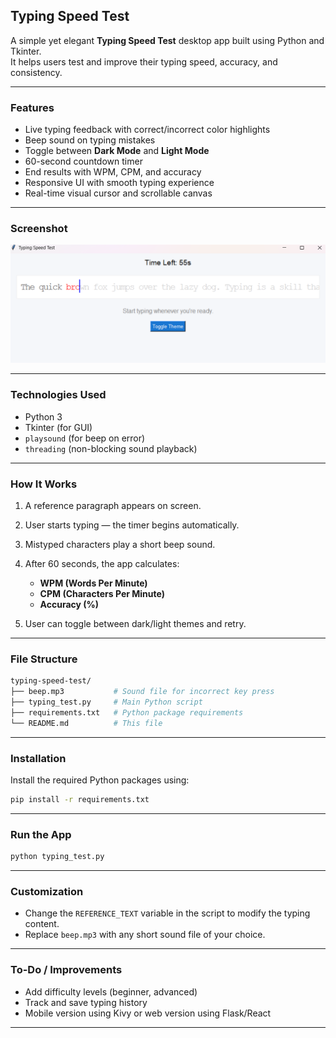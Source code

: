 
## Typing Speed Test

A simple yet elegant **Typing Speed Test** desktop app built using Python and Tkinter.  
It helps users test and improve their typing speed, accuracy, and consistency.

---

###  Features

- Live typing feedback with correct/incorrect color highlights  
- Beep sound on typing mistakes  
- Toggle between **Dark Mode** and **Light Mode**  
- 60-second countdown timer  
- End results with WPM, CPM, and accuracy  
- Responsive UI with smooth typing experience  
- Real-time visual cursor and scrollable canvas  

---

### Screenshot

![Typing Speed Test Screenshot](./ss.png)


---

### Technologies Used

* Python 3
* Tkinter (for GUI)
* `playsound` (for beep on error)
* `threading` (non-blocking sound playback)

---

### How It Works

1. A reference paragraph appears on screen.
2. User starts typing — the timer begins automatically.
3. Mistyped characters play a short beep sound.
4. After 60 seconds, the app calculates:

   * **WPM (Words Per Minute)**
   * **CPM (Characters Per Minute)**
   * **Accuracy (%)**
5. User can toggle between dark/light themes and retry.

---

### File Structure

```bash
typing-speed-test/
├── beep.mp3           # Sound file for incorrect key press
├── typing_test.py     # Main Python script
├── requirements.txt   # Python package requirements
└── README.md          # This file
```

---

### Installation

Install the required Python packages using:

```bash
pip install -r requirements.txt
```

---

### Run the App

```bash
python typing_test.py
```

---

### Customization

* Change the `REFERENCE_TEXT` variable in the script to modify the typing content.
* Replace `beep.mp3` with any short sound file of your choice.

---

###  To-Do / Improvements

* Add difficulty levels (beginner, advanced)
* Track and save typing history
* Mobile version using Kivy or web version using Flask/React

---
```
